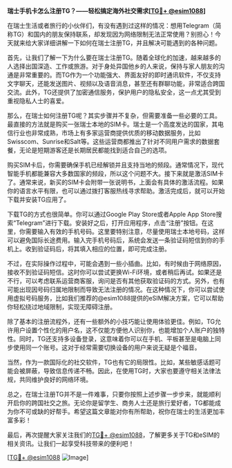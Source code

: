 **瑞士手机卡怎么注册TG？——轻松搞定海外社交需求[[TG💪+ @esim1088](https://t.me/s/esim1088)]**

在瑞士生活或者旅行的小伙伴们，有没有遇到过这样的情况：想用Telegram（简称TG）和国内的朋友保持联系，却发现因为网络限制无法正常使用？别担心！今天就来给大家详细讲解一下如何在瑞士注册TG，并且解决可能遇到的各种问题。

首先，让我们了解一下为什么要在瑞士注册TG。随着全球化的加速，越来越多的人选择出国深造、工作或旅游。对于身处异国他乡的人来说，保持与家人朋友的沟通是非常重要的。而TG作为一个功能强大、界面友好的即时通讯软件，不仅支持文字聊天，还能发送图片、视频以及语音消息，甚至还有群聊功能，非常适合跨国交流。此外，TG还提供了加密通信服务，保护用户的隐私安全，这一点尤其受到重视隐私人士的喜爱。

那么，在瑞士如何注册TG呢？其实步骤并不复杂，但需要准备一些必要的工具。最直接的方法就是购买一张瑞士本地的SIM卡。瑞士是一个高度发达的国家，其电信行业也非常成熟，市场上有多家运营商提供优质的移动数据服务，比如Swisscom、Sunrise和Salt等。这些运营商都推出了针对不同用户需求的数据套餐，无论是短期游客还是长期居民都能找到适合自己的选项。

购买SIM卡后，你需要确保手机已经解锁并且支持当地的频段。通常情况下，现代智能手机都能兼容大多数国家的频段，所以这个问题不大。接下来就是激活SIM卡了。通常来说，新买的SIM卡会附带一张说明书，上面会有具体的激活流程。如果你的语言水平有限，也可以通过拨打客服热线寻求帮助。激活完成后，就可以开始下载并安装TG应用了。

下载TG的方式也很简单。你可以通过Google Play Store或者Apple App Store搜索“Telegram”进行下载。安装好之后，打开应用程序，点击“注册”按钮。在这里，你需要输入有效的手机号码。这里要特别注意，尽量使用瑞士本地号码，这样可以避免国际长途费用。输入完手机号码后，系统会发送一条验证码短信到你的手机上。收到验证码后，将其填入相应的位置，即可完成注册。

不过，在实际操作过程中，可能会遇到一些小插曲。比如，有时候由于网络原因，接收不到验证码短信。这时你可以尝试更换Wi-Fi环境，或者稍后再试。如果还是不行，可以考虑联系运营商客服，询问是否有其他获取验证码的方式。另外，也有可能出现因号码归属地限制而导致无法注册的情况。在这种情况下，你可以尝试使用虚拟号码服务，比如我们推荐的@esim1088提供的eSIM解决方案，它可以帮助你轻松绕过地域限制，实现无障碍注册。

除了基本的注册流程外，还有一些额外的小技巧能让使用体验更佳。例如，TG允许用户设置个性化的用户名，这不仅能方便他人识别你，也能增加个人账户的独特性。同时，TG还支持多设备登录，这意味着你可以在手机、平板甚至是电脑上同步使用同一个账号。这对于经常需要切换设备的用户来说无疑是个福音。

当然，作为一款国际化的社交软件，TG也有它的局限性。比如，某些敏感话题可能会被屏蔽，导致信息传递不畅。因此，在使用TG时，大家也要遵守相关法律法规，共同维护良好的网络环境。

总之，在瑞士注册TG并不是一件难事，只要你按照上述步骤一步步来，就能顺利开启你的跨国社交之旅。无论你是留学生、商务人士还是旅行爱好者，TG都能成为你不可或缺的好帮手。希望这篇文章能对你有所帮助，祝你在瑞士的生活更加丰富多彩！

最后，再次提醒大家关注我们的[TG💪+ @esim1088](https://t.me/s/esim1088)，了解更多关于TG和eSIM的相关资讯。让我们一起享受科技带来的便利吧！

[[TG💪+ @esim1088](https://t.me/s/esim1088) ![Image](https://i.postimg.cc/4NQfJmqS/Snipaste-2025-05-13-00-14-12.png)]